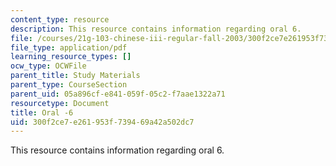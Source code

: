 ```yaml
---
content_type: resource
description: This resource contains information regarding oral 6.
file: /courses/21g-103-chinese-iii-regular-fall-2003/300f2ce7e261953f739469a42a502dc7_MIT21G_103F03_oral_6.pdf
file_type: application/pdf
learning_resource_types: []
ocw_type: OCWFile
parent_title: Study Materials
parent_type: CourseSection
parent_uid: 05a896cf-e841-059f-05c2-f7aae1322a71
resourcetype: Document
title: Oral -6
uid: 300f2ce7-e261-953f-7394-69a42a502dc7
---
```

This resource contains information regarding oral 6.

